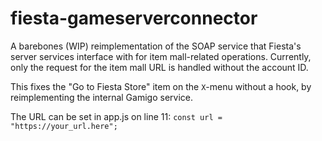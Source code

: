 # fiesta-gameserverconnector
A barebones (WIP) reimplementation of the SOAP service that Fiesta's server services interface with for item mall-related operations. Currently, only the request for the item mall URL is handled without the account ID.

This fixes the "Go to Fiesta Store" item on the `X`-menu without a hook, by reimplementing the internal Gamigo service.

The URL can be set in app.js on line 11:
`const url = "https://your_url.here";`
